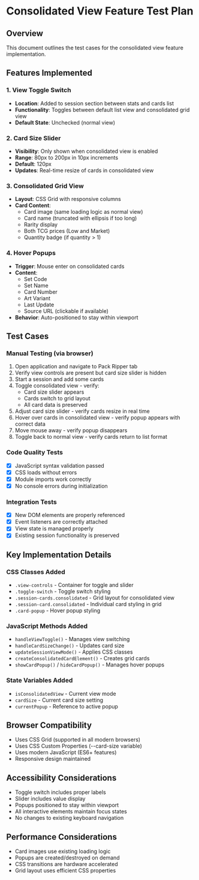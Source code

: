 # Consolidated View Feature Test Plan

## Overview
This document outlines the test cases for the consolidated view feature implementation.

## Features Implemented

### 1. View Toggle Switch
- **Location**: Added to session section between stats and cards list
- **Functionality**: Toggles between default list view and consolidated grid view
- **Default State**: Unchecked (normal view)

### 2. Card Size Slider
- **Visibility**: Only shown when consolidated view is enabled
- **Range**: 80px to 200px in 10px increments
- **Default**: 120px
- **Updates**: Real-time resize of cards in consolidated view

### 3. Consolidated Grid View
- **Layout**: CSS Grid with responsive columns
- **Card Content**: 
  - Card image (same loading logic as normal view)
  - Card name (truncated with ellipsis if too long)
  - Rarity display
  - Both TCG prices (Low and Market)
  - Quantity badge (if quantity > 1)

### 4. Hover Popups
- **Trigger**: Mouse enter on consolidated cards
- **Content**: 
  - Set Code
  - Set Name  
  - Card Number
  - Art Variant
  - Last Update
  - Source URL (clickable if available)
- **Behavior**: Auto-positioned to stay within viewport

## Test Cases

### Manual Testing (via browser)
1. Open application and navigate to Pack Ripper tab
2. Verify view controls are present but card size slider is hidden
3. Start a session and add some cards
4. Toggle consolidated view - verify:
   - Card size slider appears
   - Cards switch to grid layout
   - All card data is preserved
5. Adjust card size slider - verify cards resize in real time
6. Hover over cards in consolidated view - verify popup appears with correct data
7. Move mouse away - verify popup disappears
8. Toggle back to normal view - verify cards return to list format

### Code Quality Tests
- [x] JavaScript syntax validation passed
- [x] CSS loads without errors  
- [x] Module imports work correctly
- [x] No console errors during initialization

### Integration Tests
- [x] New DOM elements are properly referenced
- [x] Event listeners are correctly attached
- [x] View state is managed properly
- [x] Existing session functionality is preserved

## Key Implementation Details

### CSS Classes Added
- `.view-controls` - Container for toggle and slider
- `.toggle-switch` - Toggle switch styling  
- `.session-cards.consolidated` - Grid layout for consolidated view
- `.session-card.consolidated` - Individual card styling in grid
- `.card-popup` - Hover popup styling

### JavaScript Methods Added
- `handleViewToggle()` - Manages view switching
- `handleCardSizeChange()` - Updates card size
- `updateSessionViewMode()` - Applies CSS classes
- `createConsolidatedCardElement()` - Creates grid cards
- `showCardPopup()` / `hideCardPopup()` - Manages hover popups

### State Variables Added
- `isConsolidatedView` - Current view mode
- `cardSize` - Current card size setting  
- `currentPopup` - Reference to active popup

## Browser Compatibility
- Uses CSS Grid (supported in all modern browsers)
- Uses CSS Custom Properties (--card-size variable)
- Uses modern JavaScript (ES6+ features)
- Responsive design maintained

## Accessibility Considerations
- Toggle switch includes proper labels
- Slider includes value display
- Popups positioned to stay within viewport
- All interactive elements maintain focus states
- No changes to existing keyboard navigation

## Performance Considerations
- Card images use existing loading logic
- Popups are created/destroyed on demand
- CSS transitions are hardware accelerated
- Grid layout uses efficient CSS properties